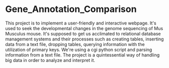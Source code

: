 # Gene_Annotation_Comparison
This project is to implement a user-friendly and interactive webpage. It's used to seek the developmental changes in the genome sequencing of Mus Musculus mouse. It's supposed to get us acclimated to relational database management systems and their processes such as creating tables, inserting data from a text file, dropping tables, querying information with the utilization of primary keys. We're using a cgi python script and parsing information from a text file. The project is a quintessential way of handling big data in order to analyze and interpret it.
